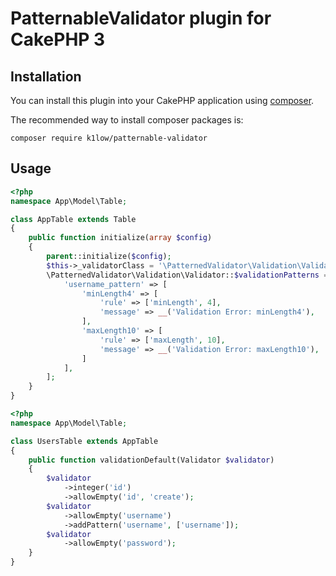 # PatternableValidator plugin for CakePHP 3

## Installation

You can install this plugin into your CakePHP application using [composer](http://getcomposer.org).

The recommended way to install composer packages is:

```
composer require k1low/patternable-validator
```

## Usage

```php
<?php
namespace App\Model\Table;

class AppTable extends Table
{
    public function initialize(array $config)
    {
        parent::initialize($config);
        $this->_validatorClass = '\PatternedValidator\Validation\Validator';
        \PatternedValidator\Validation\Validator::$validationPatterns = [
            'username_pattern' => [
                'minLength4' => [
                    'rule' => ['minLength', 4],
                    'message' => __('Validation Error: minLength4'),
                ],
                'maxLength10' => [
                    'rule' => ['maxLength', 10],
                    'message' => __('Validation Error: maxLength10'),
                ]
            ],
        ];
    }
}
```

```php
<?php
namespace App\Model\Table;

class UsersTable extends AppTable
{
    public function validationDefault(Validator $validator)
    {
        $validator
            ->integer('id')
            ->allowEmpty('id', 'create');
        $validator
            ->allowEmpty('username')
            ->addPattern('username', ['username']);
        $validator
            ->allowEmpty('password');
    }
}
```
